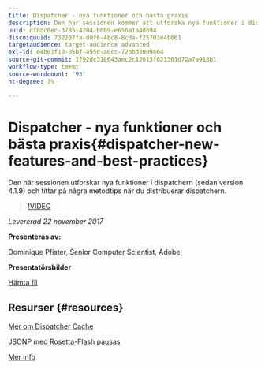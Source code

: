 ```yaml
---
title: Dispatcher - nya funktioner och bästa praxis
description: Den här sessionen kommer att utforska nya funktioner i dispatchern (sedan version 4.1.9) och titta på några bästa metoder när du distribuerar dispatchern.
uuid: df8dc6ec-3785-4204-b0b9-e656a1a4db94
discoiquuid: 732207fa-d0f6-4bc8-8cda-f25703e4b061
targetaudience: target-audience advanced
exl-id: e4b01f10-05bf-455d-a0cc-72bbd3009e64
source-git-commit: 1792dc318643aec2c12613f621361d72a7a918b1
workflow-type: tm+mt
source-wordcount: '93'
ht-degree: 1%

---
```


# Dispatcher - nya funktioner och bästa praxis{#dispatcher-new-features-and-best-practices}

Den här sessionen utforskar nya funktioner i dispatchern (sedan version 4.1.9) och tittar på några metodtips när du distribuerar dispatchern.

>[!VIDEO](https://video.tv.adobe.com/v/20842/?quality=9)

*Levererad 22 november 2017*

**Presenteras av:**

Dominique Pfister, Senior Computer Scientist, Adobe

**Presentatörsbilder**

[Hämta fil](assets/dispatcher-aemgemsnov2017.pdf)

## Resurser {#resources}

[Mer om Dispatcher Cache](https://github.com/cqsupport/webinar-dispatchercache)

[JSONP med Rosetta-Flash pausas](https://miki.it/blog/2014/7/8/abusing-jsonp-with-rosetta-flash/)

[Mer info](https://adobe-consulting-services.github.io/acs-aem-commons/features/dispatcher-ttl/index.html)

<!--
[Get back to the Overview](https://helpx.adobe.com/experience-manager/kt/eseminars/gems/aem-index.html)
-->
